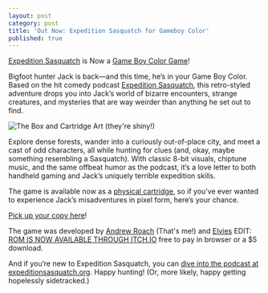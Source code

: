 ```yaml
---
layout: post
category: post
title: 'Out Now: Expedition Sasquatch for Gameboy Color'
published: true
---
```

[Expedition Sasquatch](https://expeditionsasquatch.org) is Now a [Game Boy Color Game](https://www.mountaintowntoys.com/product/expedition-sasquatch-the-game-gbc-cartridge/)!

Bigfoot hunter Jack is back—and this time, he’s in your Game Boy Color. Based on the hit comedy podcast [Expedition Sasquatch](https://expeditionsasquatch.org), this retro-styled adventure drops you into Jack’s world of bizarre encounters, strange creatures, and mysteries that are way weirder than anything he set out to find.

![The Box and Cartridge Art (they're shiny!) ]({{site.baseurl}}/images/8.png)


Explore dense forests, wander into a curiously out-of-place city, and meet a cast of odd characters, all while hunting for clues (and, okay, maybe something resembling a Sasquatch). With classic 8-bit visuals, chiptune music, and the same offbeat humor as the podcast, it’s a love letter to both handheld gaming and Jack’s uniquely terrible expedition skills.

The game is available now as a [physical cartridge](https://www.mountaintowntoys.com/product/expedition-sasquatch-the-game-gbc-cartridge/), so if you’ve ever wanted to experience Jack’s misadventures in pixel form, here’s your chance.

[Pick up your copy here](https://www.mountaintowntoys.com/product/expedition-sasquatch-the-game-gbc-cartridge/)!

The game was developed by [Andrew Roach](https://impractical.computer) (That's me!) and [Elvies](https://elvies.itch.io/) EDIT: [ROM IS NOW AVAILABLE THROUGH ITCH.IO](https://ajroach42.itch.io/expedition-sasquatch-gb) free to pay in browser or a $5 download. 

And if you’re new to Expedition Sasquatch, you can [dive into the podcast at expeditionsasquatch.org](https://expeditionsasquatch.org). Happy hunting! (Or, more likely, happy getting hopelessly sidetracked.)
